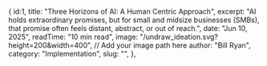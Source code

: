   {
                  id:1,
                  title: "Three Horizons of AI: A Human Centric Approach",
                  excerpt: "AI holds extraordinary promises, but for small and midsize businesses (SMBs), that promise often feels distant, abstract, or out of reach.",
                  date: "Jun 10, 2025",
                  readTime: "10 min read",
                  image: "/undraw_ideation.svg?height=200&width=400", // Add your image path here
                  author: "Bill Ryan",
                  category: "Implementation",
                  slug: "",
  },